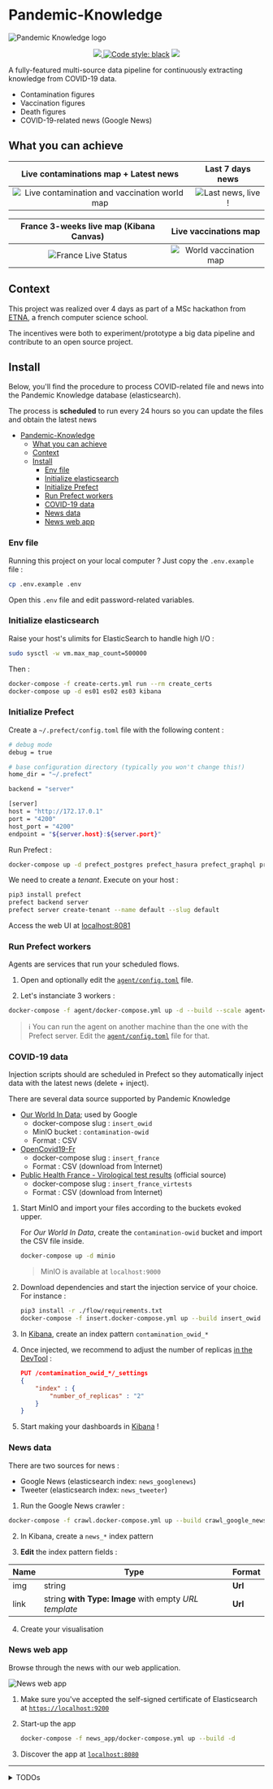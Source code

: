 # Pandemic-Knowledge

![Pandemic Knowledge logo](./pandemic_knowledge.png)

<p align="center">
    <a href="https://travis-ci.com/flavienbwk/Pandemic-Knowledge" target="_blank">
        <img src="https://travis-ci.org/flavienbwk/Pandemic-Knowledge.svg?branch=main"/>
    </a>
    <a href="https://github.com/psf/black"><img alt="Code style: black" src="https://img.shields.io/badge/code%20style-black-000000.svg"></a>
    <a href="./LICENSE"><img atl="Repo license MIT" src="https://img.shields.io/badge/License-MIT-yellow.svg"/></a>
</p>

A fully-featured multi-source data pipeline for continuously extracting knowledge from COVID-19 data.

- Contamination figures
- Vaccination figures
- Death figures
- COVID-19-related news (Google News)

## What you can achieve

|                        Live contaminations map + Latest news                        |                   Last 7 days news                    |
| :---------------------------------------------------------------------------------: | :---------------------------------------------------: |
| ![Live contamination and vaccination world map](./illustrations/live_dashboard.png) | ![Last news, live !](./illustrations/latest_news.png) |

|            France 3-weeks live map (Kibana Canvas)            |                     Live vaccinations map                     |
| :-----------------------------------------------------------: | :-----------------------------------------------------------: |
| ![France Live Status](./illustrations/france_live_status.png) | ![World vaccination map](./illustrations/vaccination_map.png) |

## Context

This project was realized over 4 days as part of a MSc hackathon from [ETNA](https://etna.io), a french computer science school.

The incentives were both to experiment/prototype a big data pipeline and contribute to an open source project.

## Install

Below, you'll find the procedure to process COVID-related file and news into the Pandemic Knowledge database (elasticsearch).

The process is **scheduled** to run every 24 hours so you can update the files and obtain the latest news

- [Pandemic-Knowledge](#pandemic-knowledge)
  - [What you can achieve](#what-you-can-achieve)
  - [Context](#context)
  - [Install](#install)
    - [Env file](#env-file)
    - [Initialize elasticsearch](#initialize-elasticsearch)
    - [Initialize Prefect](#initialize-prefect)
    - [Run Prefect workers](#run-prefect-workers)
    - [COVID-19 data](#covid-19-data)
    - [News data](#news-data)
    - [News web app](#news-web-app)

### Env file

Running this project on your local computer ? Just copy the `.env.example` file :

```bash
cp .env.example .env
```

Open this `.env` file and edit password-related variables.

### Initialize elasticsearch

Raise your host's ulimits for ElasticSearch to handle high I/O :

```bash
sudo sysctl -w vm.max_map_count=500000
```

Then :

```bash
docker-compose -f create-certs.yml run --rm create_certs
docker-compose up -d es01 es02 es03 kibana
```

### Initialize Prefect

Create a `~/.prefect/config.toml` file with the following content :

```bash
# debug mode
debug = true

# base configuration directory (typically you won't change this!)
home_dir = "~/.prefect"

backend = "server"

[server]
host = "http://172.17.0.1"
port = "4200"
host_port = "4200"
endpoint = "${server.host}:${server.port}"
```

Run Prefect :

```bash
docker-compose up -d prefect_postgres prefect_hasura prefect_graphql prefect_towel prefect_apollo prefect_ui
```

We need to create a _tenant_. Execute on your host :

```bash
pip3 install prefect
prefect backend server
prefect server create-tenant --name default --slug default
```

Access the web UI at [localhost:8081](http://localhost:8081)

### Run Prefect workers

Agents are services that run your scheduled flows.

1. Open and optionally edit the [`agent/config.toml`](./agent/config.toml) file.

2. Let's instanciate 3 workers :

  ```bash
  docker-compose -f agent/docker-compose.yml up -d --build --scale agent=3 agent
  ```

  > :information_source: You can run the agent on another machine than the one with the Prefect server. Edit the [`agent/config.toml`](./agent/config.toml) file for that.

### COVID-19 data

Injection scripts should are scheduled in Prefect so they automatically inject data with the latest news (delete + inject).

There are several data source supported by Pandemic Knowledge

- [Our World In Data](https://ourworldindata.org/coronavirus-data); used by Google
  - docker-compose slug : `insert_owid`
  - MinIO bucket : `contamination-owid`
  - Format : CSV
- [OpenCovid19-Fr](https://github.com/opencovid19-fr/data)
  - docker-compose slug : `insert_france`
  - Format : CSV (download from Internet)
- [Public Health France - Virological test results](https://www.data.gouv.fr/en/datasets/donnees-relatives-aux-resultats-des-tests-virologiques-covid-19/) (official source)
  - docker-compose slug : `insert_france_virtests`
  - Format : CSV (download from Internet)

1. Start MinIO and import your files according to the buckets evoked upper.

    For _Our World In Data_, create the `contamination-owid` bucket and import the CSV file inside.

    ```bash
    docker-compose up -d minio
    ```

    > MinIO is available at `localhost:9000`

2. Download dependencies and start the injection service of your choice. For instance :

    ```bash
    pip3 install -r ./flow/requirements.txt
    docker-compose -f insert.docker-compose.yml up --build insert_owid
    ```

3. In [Kibana](https://localhost:5601), create an index pattern `contamination_owid_*`

4. Once injected, we recommend to adjust the number of replicas [in the DevTool](https://localhost:5601/app/dev_tools#/console) :

    ```json
    PUT /contamination_owid_*/_settings
    {
        "index" : {
            "number_of_replicas" : "2"
        }
    }
    ```

5. Start making your dashboards in [Kibana](https://localhost:5601) !

### News data

There are two sources for news :

- Google News (elasticsearch index: `news_googlenews`)
- Tweeter (elasticsearch index: `news_tweeter`)

1. Run the Google News crawler :

  ```bash
  docker-compose -f crawl.docker-compose.yml up --build crawl_google_news # and/or crawl_tweets
  ```

2. In Kibana, create a `news_*` index pattern

3. **Edit** the index pattern fields :

  | Name | Type                                                  | Format  |
  | ---- | ----------------------------------------------------- | ------- |
  | img  | string                                                | **Url** |
  | link | string **with Type: Image** with empty _URL template_ | **Url** |

4. Create your visualisation

### News web app

Browse through the news with our web application.

![News web app](./illustrations/news_web_app.png)

1. Make sure you've accepted the self-signed certificate of Elasticsearch at [`https://localhost:9200`](https://localhost:9200)

2. Start-up the app

    ```bash
    docker-compose -f news_app/docker-compose.yml up --build -d
    ```

3. Discover the app at [`localhost:8080`](http://localhost:8080)

---

<details>
<summary>TODOs</summary>

Possible improvements :

- [ ] [Using Dask for parallelizing](https://docs.prefect.io/core/idioms/parallel.html) process of CSV lines by batch of 1000
- [ ] Removing indices only when source process successfuly worked (adding new index, then remove old index)

</summary>

<details>
<summary>Useful commands</summary>

To stop everything :

```bash
docker-compose down
docker-compose -f agent/docker-compose.yml down
docker-compose -f insert.docker-compose.yml down
docker-compose -f crawl.docker-compose.yml down
```

To start each service, step by step :

```bash
docker-compose up -d es01 es02 es03 kibana
docker-compose up -d minio
docker-compose up -d prefect_postgres prefect_hasura prefect_graphql prefect_towel prefect_apollo prefect_ui
docker-compose -f agent/docker-compose.yml up -d --build --scale agent=3 agent
```

</details>
